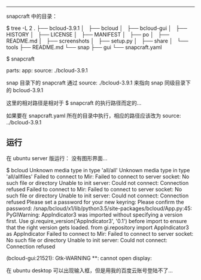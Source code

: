 


-----
snapcraft 中的目录：


$ tree -L 2
.
├── bcloud-3.9.1
│   ├── bcloud
│   ├── bcloud-gui
│   ├── HISTORY
│   ├── LICENSE
│   ├── MANIFEST
│   ├── po
│   ├── README.md
│   ├── screenshots
│   ├── setup.py
│   ├── share
│   └── tools
├── README.md
└── snap
   ├── gui
   └── snapcraft.yaml


$ snapcraft


   parts:
     app:
       source: ./bcloud-3.9.1


snap 目录下的 snapcraft 通过 source: ./bcloud-3.9.1 来指向 snap 同级目录下的  bcloud-3.9.1

这里的相对路径是相对于 $ snapcraft 的执行路径而定的...


如果要在 snapcraft.yaml 所在的目录中执行，相应的路径应该改为 source: ../bcloud-3.9.1



运行
-------

在 ubuntu server 版运行： 没有图形界面...

$ bcloud
Unknown media type in type 'all/all'
Unknown media type in type 'all/allfiles'
Failed to connect to Mir: Failed to connect to server socket: No such file or directory
Unable to init server: Could not connect: Connection refused
Failed to connect to Mir: Failed to connect to server socket: No such file or directory
Unable to init server: Could not connect: Connection refused
Please set a password for your new keyring:
Please confirm the password:
/snap/bcloud/x1/lib/python3.5/site-packages/bcloud/App.py:45: PyGIWarning: AppIndicator3 was imported without specifying a version first. Use gi.require_version('AppIndicator3', '0.1') before import to ensure that the right version gets loaded.
  from gi.repository import AppIndicator3 as AppIndicator
Failed to connect to Mir: Failed to connect to server socket: No such file or directory
Unable to init server: Could not connect: Connection refused

(bcloud-gui:21521): Gtk-WARNING **: cannot open display:



在 ubuntu desktop 可以出现输入框，但是用我的百度云账号登陆不了...






